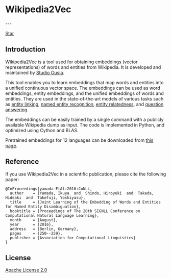 <h1 id="main_title">Wikipedia2Vec</h1>
---

<a class="github-button" href="https://github.com/wikipedia2vec/wikipedia2vec" data-size="large" data-show-count="true" aria-label="Star wikipedia2vec/wikipedia2vec on GitHub">Star</a>

Introduction
------------

Wikipedia2Vec is a tool used for obtaining embeddings (vector representations) of words and entities from Wikipedia.
It is developed and maintained by [Studio Ousia](http://www.ousia.jp).

This tool enables you to learn embeddings that map words and entities into a unified continuous vector space.
The embeddings can be used as word embeddings, entity embeddings, and the unified embeddings of words and entities.
They are used in the state-of-the-art models of various tasks such as [entity linking](https://arxiv.org/abs/1601.01343), [named entity recognition](http://www.aclweb.org/anthology/I17-2017), [entity relatedness](https://arxiv.org/abs/1601.01343), and [question answering](https://arxiv.org/abs/1803.08652).

The embeddings can be easily trained by a single command with a publicly available Wikipedia dump as input.
The code is implemented in Python, and optimized using Cython and BLAS.

Pretrained embeddings for 12 languages can be downloaded from [this page](pretrained.md).

Reference
---------

If you use Wikipedia2Vec in a scientific publication, please cite the following paper:

```text
@InProceedings{yamada-EtAl:2016:CoNLL,
  author    = {Yamada, Ikuya  and  Shindo, Hiroyuki  and  Takeda, Hideaki  and  Takefuji, Yoshiyasu},
  title     = {Joint Learning of the Embedding of Words and Entities for Named Entity Disambiguation},
  booktitle = {Proceedings of The 20th SIGNLL Conference on Computational Natural Language Learning},
  month     = {August},
  year      = {2016},
  address   = {Berlin, Germany},
  pages     = {250--259},
  publisher = {Association for Computational Linguistics}
}
```

License
-------

[Apache License 2.0](http://www.apache.org/licenses/LICENSE-2.0)
